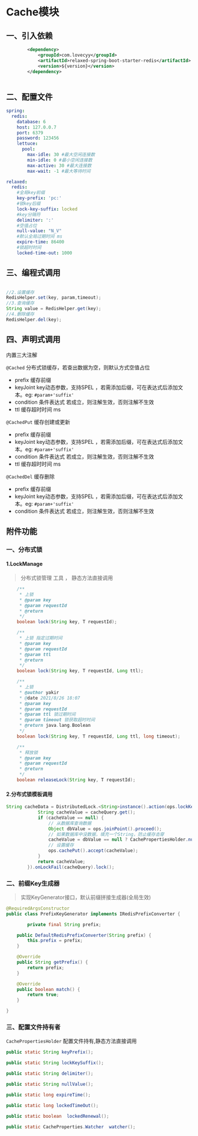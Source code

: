 # Cache模块

## 一、引入依赖

```xml
        <dependency>
            <groupId>com.lovecyy</groupId>
            <artifactId>relaxed-spring-boot-starter-redis</artifactId>
            <version>${version}</version>
        </dependency>
  
```

## 二、配置文件

```yml
spring:
  redis:
    database: 6
    host: 127.0.0.7
    port: 6379
    password: 123456
    lettuce:
      pool:
        max-idle: 30 #最大空闲连接数
        min-idle: 0 #最小空闲连接数
        max-active: 30 #最大连接数
        max-wait: -1 #最大等待时间

relaxed:
  redis:
    #全局key前缀
    key-prefix: 'pc:'
    #锁key后缀
    lock-key-suffix: locked
    #key分隔符
    delimiter: ':'
    #空值占位
    null-value: "N_V"
    #默认全局过期时间 ms
    expire-time: 86400
    #锁超时时间
    locked-time-out: 1000

```

## 三、编程式调用

```java
 
//2.设置缓存
RedisHelper.set(key, param,timeout);
//3.查询缓存
String value = RedisHelper.get(key);
//4.删除缓存
RedisHelper.del(key);
```

## 四、声明式调用

内置三大注解

`@Cached`  分布式锁缓存，若查出数据为空，则默认方式空值占位

+ prefix  缓存前缀 
+ keyJoint key动态参数，支持SPEL ，若需添加后缀，可在表达式后添加文本。eg: `#param+'suffix'`
+ condition  条件表达式  若成立，则注解生效，否则注解不生效
+ ttl 缓存超时时间 ms

`@CachedPut` 缓存创建或更新

+ prefix  缓存前缀 
+ keyJoint key动态参数，支持SPEL ，若需添加后缀，可在表达式后添加文本。eg: `#param+'suffix'`
+ condition  条件表达式  若成立，则注解生效，否则注解不生效
+ ttl 缓存超时时间 ms

`@CachedDel` 缓存删除

+ prefix  缓存前缀 
+ keyJoint key动态参数，支持SPEL ，若需添加后缀，可在表达式后添加文本。eg: `#param+'suffix'`
+ condition  条件表达式  若成立，则注解生效，否则注解不生效

## 附件功能

### 一、分布式锁

#### 1.LockManage

> 分布式锁管理 工具 ， 静态方法直接调用

```java
	/**
	 * 上锁
	 * @param key
	 * @param requestId
	 * @return
	 */
	boolean lock(String key, T requestId);

	/**
	 * 上锁 指定过期时间
	 * @param key
	 * @param requestId
	 * @param ttl
	 * @return
	 */
	boolean lock(String key, T requestId, Long ttl);

	/**
	 * 上锁
	 * @author yakir
	 * @date 2021/8/26 18:07
	 * @param key
	 * @param requestId
	 * @param ttl 锁过期时间
	 * @param timeout 锁获取超时时间
	 * @return java.lang.Boolean
	 */
	boolean lock(String key, T requestId, Long ttl, long timeout);

	/**
	 * 释放锁
	 * @param key
	 * @param requestId
	 * @return
	 */
	boolean releaseLock(String key, T requestId);
```

#### 2.分布式锁模板调用

```java
String cacheData = DistributedLock.<String>instance().action(ops.lockKey(), () -> {
			String cacheValue = cacheQuery.get();
			if (cacheValue == null) {
				// 从数据库查询数据
				Object dbValue = ops.joinPoint().proceed();
				// 如果数据库中没数据，填充一个String，防止缓存击穿
				cacheValue = dbValue == null ? CachePropertiesHolder.nullValue() : cacheSerializer.serialize(dbValue);
				// 设置缓存
				ops.cachePut().accept(cacheValue);
			}
			return cacheValue;
		}).onLockFail(cacheQuery).lock();
```

### 二、前缀Key生成器

> 实现KeyGenerator接口，默认前缀拼接生成器(全局生效)

```java
@RequiredArgsConstructor
public class PrefixKeyGenerator implements IRedisPrefixConverter {

		private final String prefix;

	public DefaultRedisPrefixConverter(String prefix) {
		this.prefix = prefix;
	}

	@Override
	public String getPrefix() {
		return prefix;
	}

	@Override
	public boolean match() {
		return true;
	}

}
```

### 三、配置文件持有者

`CachePropertiesHolder` 配置文件持有,静态方法直接调用

```java
public static String keyPrefix();

public static String lockKeySuffix();

public static String delimiter();

public static String nullValue();

public static long expireTime();

public static long lockedTimeOut();

public static boolean  lockedRenewal();

public static CacheProperties.Watcher  watcher();

```









